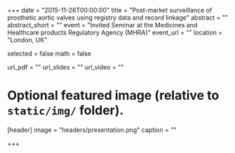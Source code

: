 +++
date = "2015-11-26T00:00:00"
title = "Post-market surveillance of prosthetic aortic valves using registry data and record linkage"
abstract = ""
abstract_short = ""
event = "Invited Seminar at the Medicines and Healthcare products Regulatory Agency (MHRA)"
event_url = ""
location = "London, UK"

selected = false
math = false

url_pdf = ""
url_slides = ""
url_video = ""

# Optional featured image (relative to `static/img/` folder).
[header]
image = "headers/presentation.png"
caption = ""

+++
